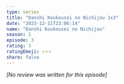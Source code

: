 ```yaml
---
type: series
title: "Danshi Koukousei no Nichijou 1x3"
date: "2023-12-11T23:06:14"
name: "Danshi Koukousei no Nichijou"
season: 1
episode: 3
rating: 3
ratingEmoji: ⭐️⭐️⭐️
share: false
---
```


*[No review was written for this episode]*
